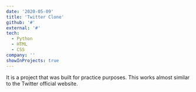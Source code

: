 ```yaml
---
date: '2020-05-09'
title: 'Twitter Clone'
github: '#'
external: '#'
tech:
  - Python
  - HTML
  - CSS
company: ''
showInProjects: true
---
```


It is a project that was built for practice purposes. This works almost similar to the Twitter official website.
